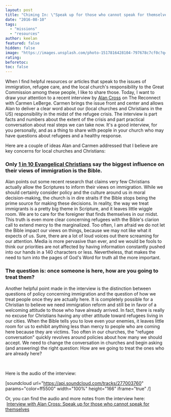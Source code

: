 ```yaml
---
layout: post
title: "Chiming In: \"Speak up for those who cannot speak for themselves.\""
date: "2016-08-10"
tags: 
  - "missions"
  - "resources"
author: keelan
featured: false
hidden: false
image: "https://images.unsplash.com/photo-1517816428104-797678c7cf0c?q=80&w=2070&auto=format&fit=crop&ixlib=rb-4.0.3&ixid=M3wxMjA3fDB8MHxwaG90by1wYWdlfHx8fGVufDB8fHx8fA%3D%3D"
rating:
beforetoc:
toc: false
---
```


When I find helpful resources or articles that speak to the issues of immigration, refugee care, and the local church's responsibility to the Great Commission among these people, I like to share those. Today, I want to draw your attention to a recent interview by [Alan Cross](https://twitter.com/alanlcross) on The Reconnect with Carmen LeBerge. Carmen brings the issue front and center and allows Alan to deliver a clear word about our (local churches and Christians in the US) responsibility in the midst of the refugee crisis. The interview is part facts and numbers about the extent of the crisis and part practical conversation about real steps we can take now. It's a good interview, for you personally, and as a thing to share with people in your church who may have questions about refugees and a healthy response.

Here are a couple of ideas Alan and Carmen addressed that I believe are key concerns for local churches and Christians:

### Only [1 in 10 Evangelical Christians](http://www.christianitytoday.com/gleanings/2015/march/bible-influences-only-1-in-10-evangelicals-views-on-immigra.html) say the biggest influence on their views of immigration is the Bible.

Alan points out some recent research that claims very few Christians actually allow the Scriptures to inform their views on immigration. While we should certainly consider policy and the culture around us in moral decision-making, the church is in dire straits if the Bible stops being the prime source for making these decisions. In reality, the way we treat immigrants is a pretty big theme in Scripture, and it leaves little wiggle room. We are to care for the foreigner that finds themselves in our midst. This truth is even more clear concerning refugees with the Bible's clarion call to extend mercy to the marginalized. Too often, I am afraid we do not let the Bible impact our views on things, because we may not like what it expects of us. Sure, there are a lot of loud voices out there screaming for our attention. Media is more pervasive than ever, and we would be fools to think our priorities are not affected by having information constantly pushed into our hands in a 140 characters or less. Nevertheless, that makes the need to turn into the pages of God's Word for truth all the more important.

### The question is: once someone is here, how are you going to treat them?

Another helpful point made in the interview is the distinction between questions of policy concerning immigration and the question of how we treat people once they are actually here. It is completely possible for a Christian to believe we need immigration reform and still be in favor of a welcoming attitude to those who have already arrived. In fact, there is really no excuse for Christians having any other attitude toward refugees living in our cities. When the Bible tells you to love even your enemies, it leaves little room for us to exhibit anything less than mercy to people who are coming here because they are victims. Too often in our churches, the "refugee conversation" quickly revolves around policies about how many we should accept. We need to change the conversation in churches and begin asking (and answering) the right question: How are we going to treat the ones who are already here?

 

Here is the audio of the interview:

\[soundcloud url="https://api.soundcloud.com/tracks/277003760" params="color=ff5500" width="100%" height="166" iframe="true" /\]

Or, you can find the audio and more notes from the interview here:  [Interview with Alan Cross: Speak up for those who cannot speak for themselves](http://reconnectwithcarmen.com/speak-up-alan-cross-interview-refugee-jesus/)
